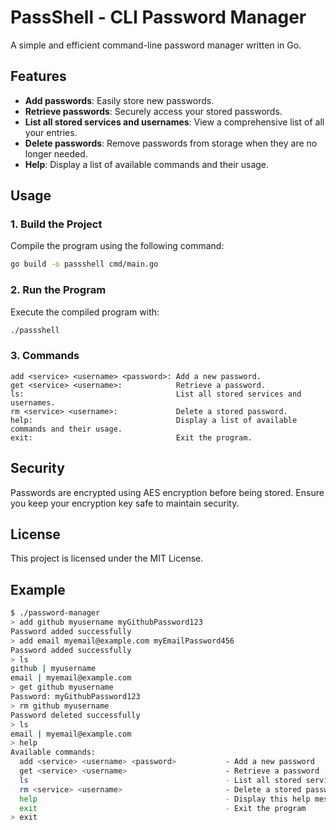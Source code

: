 # PassShell - CLI Password Manager

A simple and efficient command-line password manager written in Go.

## Features

- **Add passwords**: Easily store new passwords.
- **Retrieve passwords**: Securely access your stored passwords.
- **List all stored services and usernames**: View a comprehensive list of all your entries.
- **Delete passwords**: Remove passwords from storage when they are no longer needed.
- **Help**: Display a list of available commands and their usage.

## Usage

### 1. Build the Project

Compile the program using the following command:

```sh
go build -o passshell cmd/main.go
```
### 2. Run the Program

Execute the compiled program with:

```sh
./passshell
```
### 3. Commands

    add <service> <username> <password>: Add a new password.
    get <service> <username>:            Retrieve a password.
    ls:                                  List all stored services and usernames.
    rm <service> <username>:             Delete a stored password.
    help:                                Display a list of available commands and their usage.
    exit:                                Exit the program.

## Security

Passwords are encrypted using AES encryption before being stored. Ensure you keep your encryption key safe to maintain security.

## License

This project is licensed under the MIT License.

## Example

```sh
$ ./password-manager
> add github myusername myGithubPassword123
Password added successfully
> add email myemail@example.com myEmailPassword456
Password added successfully
> ls
github | myusername
email | myemail@example.com
> get github myusername
Password: myGithubPassword123
> rm github myusername
Password deleted successfully
> ls
email | myemail@example.com
> help
Available commands:
  add <service> <username> <password>           - Add a new password
  get <service> <username>                      - Retrieve a password
  ls                                            - List all stored services and usernames
  rm <service> <username>                       - Delete a stored password
  help                                          - Display this help message
  exit                                          - Exit the program
> exit

```
